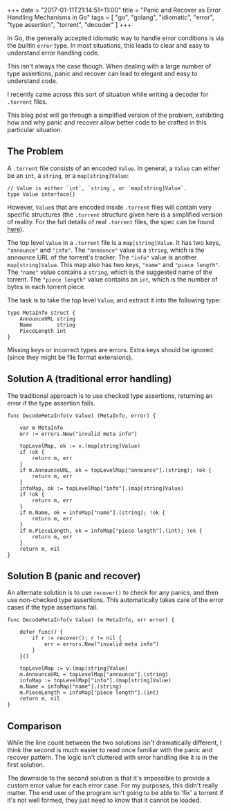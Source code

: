 +++
date = "2017-01-11T21:14:51+11:00"
title = "Panic and Recover as Error Handling Mechanisms in Go"
tags = [ "go", "golang", "idiomatic", "error", "type assertion", "torrent", "decoder" ]
+++

In Go, the generally accepted idiomatic way to handle error conditions is via
the builtin `error` type. In most situations, this leads to clear and easy to
understand error handling code.

This isn't always the case though. When dealing with a large number of type
assertions, panic and recover can lead to elegant and easy to understand code.

I recently came across this sort of situation while writing a decoder for
`.torrent` files.

This blog post will go through a simplified version of the problem, exhibiting
how and why panic and recover allow better code to be crafted in this
particular situation.

## The Problem

A `.torrent` file consists of an encoded `Value`. In general, a `Value` can
either be an `int`, a `string`, or a `map[string]Value`:

```
// Value is either `int`, `string`, or `map[string]Value`.
type Value interface{}
```

However, `Value`s that are encoded inside `.torrent` files will contain very
specific structures (the `.torrent` structure given here is a simplified
version of reality. For the full details of real `.torrent` files, the spec can
be found [here](http://bittorrent.org/beps/bep_0003.html)).

The top level `Value` in a `.torrent` file is a `map[string]Value`. It has two
keys, `"announce"` and `"info"`. The `"announce"` value is a `string`, which is
the announce URL of the torrent's tracker. The `"info"` value is another
`map[string]Value`. This map also has two keys, `"name"` and `"piece length"`.
The `"name"` value contains a `string`, which is the suggested name of the
torrent.  The `"piece length"` value contains an `int`, which is the number of
bytes in each torrent piece.

The task is to take the top level `Value`, and extract it into the following
type:

```
type MetaInfo struct {
    AnnounceURL string
    Name        string
    PieceLength int
}
```

Missing keys or incorrect types are errors. Extra keys should be ignored (since
they might be file format extensions).

## Solution A (traditional error handling)

The traditional approach is to use checked type assertions, returning an error
if the type assertion fails.

```
func DecodeMetaInfo(v Value) (MetaInfo, error) {

    var m MetaInfo
    err := errors.New("invalid meta info")

    topLevelMap, ok := v.(map[string]Value)
    if !ok {
        return m, err
    }
    if m.AnnounceURL, ok = topLevelMap["announce"].(string); !ok {
        return m, err
    }
    infoMap, ok := topLevelMap["info"].(map[string]Value)
    if !ok {
        return m, err
    }
    if m.Name, ok = infoMap["name"].(string); !ok {
        return m, err
    }
    if m.PieceLength, ok = infoMap["piece length"].(int); !ok {
        return m, err
    }
    return m, nil
}
```
 
## Solution B (panic and recover)

An alternate solution is to use `recover()` to check for any panics, and then
use non-checked type assertions. This automatically takes care of the error
cases if the type assertions fail.

```
func DecodeMetaInfo(v Value) (m MetaInfo, err error) {

    defer func() {
        if r := recover(); r != nil {
            err = errors.New("invalid meta info")
        }
    }()

    topLevelMap := v.(map[string]Value)
    m.AnnounceURL = topLevelMap["announce"].(string)
    infoMap := topLevelMap["info"].(map[string]Value)
    m.Name = infoMap["name"].(string)
    m.PieceLength = infoMap["piece length"].(int)
    return m, nil
}
```

## Comparison

While the line count between the two solutions isn't dramatically different, I
think the second is much easier to read once familiar with the panic and
recover pattern. The logic isn't cluttered with error handling like it is in
the first solution.

The downside to the second solution is that it's impossible to provide a custom
error value for each error case. For my purposes, this didn't really matter.
The end user of the program isn't going to be able to 'fix' a torrent if it's
not well formed, they just need to know that it cannot be loaded.
